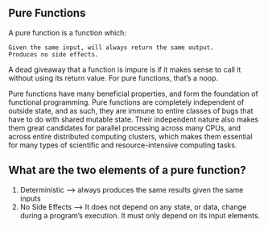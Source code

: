 ## Pure Functions

<p>
A pure function is a function which:

    Given the same input, will always return the same output.
    Produces no side effects.

</p>
A dead giveaway that a function is impure is if it makes sense to call it without using its return value. For pure functions, that’s a noop.
</br>
<p>Pure functions have many beneficial properties, and form the foundation of functional programming. Pure functions are completely independent of outside state, and as such, they are immune to entire classes of bugs that have to do with shared mutable state. Their independent nature also makes them great candidates for parallel processing across many CPUs, and across entire distributed computing clusters, which makes them essential for many types of scientific and resource-intensive computing tasks.</p>
<h2>
What are the two elements of a pure function?
</h2>
<ol>
<li> Deterministic --> always produces the same results given the same inputs
</li>
<li>
No Side Effects -->  It does not depend on any state, or data, change during a program’s execution. It must only depend on its input elements.</li>
</ol>
